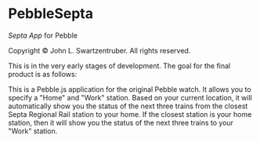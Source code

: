 # PebbleSepta
*Septa App* for Pebble

Copyright &copy; John L. Swartzentruber. All rights reserved.

This is in the very early stages of development. The goal for the final product is as follows:

This is a Pebble.js application for the original Pebble watch. It allows you to specify a "Home" and "Work" station. Based on
your current location, it will automatically show you the status of the next three trains from the closest Septa Regional Rail station to your home. If the closest station is your home station, then it will show you the status of the next three trains to your "Work" station.
